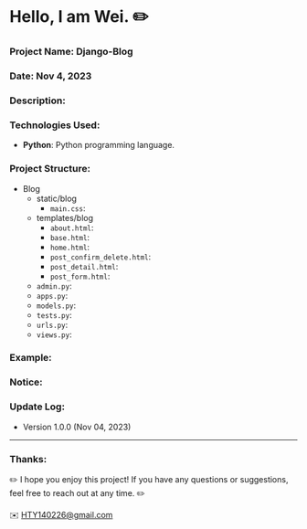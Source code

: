 Hello, I am Wei. ✏️
======

### Project Name: Django-Blog

### Date:  Nov 4, 2023

### Description:

### Technologies Used:
- **Python**: Python programming language.  

### Project Structure:

+ Blog
  + static/blog
    + `main.css`:
  + templates/blog
    + `about.html`:
    + `base.html`:
    + `home.html`:
    + `post_confirm_delete.html`:
    + `post_detail.html`:
    + `post_form.html`:
  + `admin.py`:
  + `apps.py`:
  + `models.py`:
  + `tests.py`:
  + `urls.py`:
  + `views.py`:


### Example:


### Notice:


### Update Log:
- Version 1.0.0 (Nov 04, 2023)

***
### Thanks:

✏️ I hope you enjoy this project! If you have any questions or suggestions, feel free to reach out at any time. ✏️

✉️ HTY140226@gmail.com

